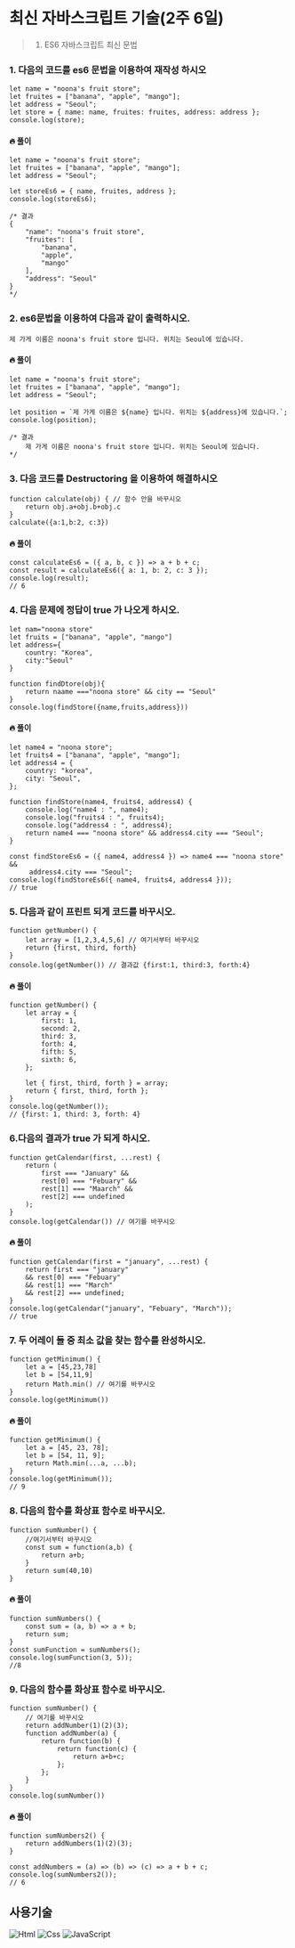 # 최신 자바스크립트 기술(2주 6일)

> 1. ES6 자바스크립트 최신 문법

### 1. 다음의 코드를 es6 문법을 이용하여 재작성 하시오
```
let name = "noona's fruit store";
let fruites = ["banana", "apple", "mango"];
let address = "Seoul";
let store = { name: name, fruites: fruites, address: address };
console.log(store);
```
#### 🔥 풀이
``` 
let name = "noona's fruit store";
let fruites = ["banana", "apple", "mango"];
let address = "Seoul";

let storeEs6 = { name, fruites, address };
console.log(storeEs6);

/* 결과
{
    "name": "noona's fruit store",
    "fruites": [
        "banana",
        "apple",
        "mango"
    ],
    "address": "Seoul"
}
*/
```

### 2. es6문법을 이용하여 다음과 같이 출력하시오.
```
제 가게 이름은 noona's fruit store 입니다. 위치는 Seoul에 있습니다.
```
#### 🔥 풀이
```
let name = "noona's fruit store";
let fruites = ["banana", "apple", "mango"];
let address = "Seoul";

let position = `제 가게 이름은 ${name} 입니다. 위치는 ${address}에 있습니다.`;
console.log(position);

/* 결과
    제 가게 이름은 noona's fruit store 입니다. 위치는 Seoul에 있습니다.
*/
```

### 3. 다음 코드를 Destructoring 을 이용하여 해결하시오
```
function calculate(obj) { // 함수 안을 바꾸시오
    return obj.a+obj.b+obj.c
}
calculate({a:1,b:2, c:3})
```
#### 🔥 풀이
```
const calculateEs6 = ({ a, b, c }) => a + b + c;
const result = calculateEs6({ a: 1, b: 2, c: 3 });
console.log(result);
// 6
```

### 4. 다음 문제에 정답이 true 가 나오게 하시오.
```
let nam="noona store"
let fruits = ["banana", "apple", "mango"]
let address={
    country: "Korea",
    city:"Seoul"
}

function findDtore(obj){
    return naame ==="noona store" && city == "Seoul"
}
console.log(findStore({name,fruits,address}))
```
#### 🔥 풀이
```
let name4 = "noona store";
let fruits4 = ["banana", "apple", "mango"];
let address4 = {
    country: "korea",
    city: "Seoul",
};

function findStore(name4, fruits4, address4) {
    console.log("name4 : ", name4);
    console.log("fruits4 : ", fruits4);
    console.log("address4 : ", address4);
    return name4 === "noona store" && address4.city === "Seoul";
}

const findStoreEs6 = ({ name4, address4 }) => name4 === "noona store" &&
     address4.city === "Seoul";
console.log(findStoreEs6({ name4, fruits4, address4 }));
// true
```

### 5. 다음과 같이 프린트 되게 코드를 바꾸시오.
```
function getNumber() {
    let array = [1,2,3,4,5,6] // 여기서부터 바꾸시오
    return {first, third, forth}
}
console.log(getNumber()) // 결과값 {first:1, third:3, forth:4}
```
#### 🔥 풀이
```
function getNumber() {
    let array = {
        first: 1,
        second: 2,
        third: 3,
        forth: 4,
        fifth: 5,
        sixth: 6,
    };

    let { first, third, forth } = array;
    return { first, third, forth };
}
console.log(getNumber()); 
// {first: 1, third: 3, forth: 4}
```

### 6.다음의 결과가 true 가 되게 하시오.
```
function getCalendar(first, ...rest) {
    return (
        first === "January" &&
        rest[0] === "Febuary" &&
        rest[1] === "Maarch" &&
        rest[2] === undefined
    );
}
console.log(getCalendar()) // 여기를 바꾸시오
```
#### 🔥 풀이
```
function getCalendar(first = "january", ...rest) {
    return first === "january" 
    && rest[0] === "Febuary" 
    && rest[1] === "March" 
    && rest[2] === undefined;
}
console.log(getCalendar("january", "Febuary", "March")); 
// true
```
### 7. 두 어레이 들 중 최소 값을 찾는 함수를 완성하시오.
```
function getMinimum() {
    let a = [45,23,78]
    let b = [54,11,9]
    return Math.min() // 여기를 바꾸시오
}
console.log(getMinimum())
```
#### 🔥 풀이
```
function getMinimum() {
    let a = [45, 23, 78];
    let b = [54, 11, 9];
    return Math.min(...a, ...b);
}
console.log(getMinimum());
// 9
```

### 8. 다음의 함수를 화상표 함수로 바꾸시오.
```
function sumNumber() {
    //여기서부터 바꾸시오
    const sum = function(a,b) {
        return a+b;
    }
    return sum(40,10)
}
```
#### 🔥 풀이
```
function sumNumbers() {
    const sum = (a, b) => a + b;
    return sum;
}
const sumFunction = sumNumbers();
console.log(sumFunction(3, 5));
//8
```

### 9. 다음의 함수를 화상표 함수로 바꾸시오.
```
function sumNumber() {
    // 여기를 바꾸시오
    return addNumber(1)(2)(3);
    function addNumber(a) {
        return function(b) {
            return function(c) {
                return a+b+c;
            };
        };
    }
}
console.log(sumNumber())
```
#### 🔥 풀이
```
function sumNumbers2() {
    return addNumbers(1)(2)(3);
}

const addNumbers = (a) => (b) => (c) => a + b + c;
console.log(sumNumbers2());
// 6
```

사용기술
---
<img alt="Html" src ="https://img.shields.io/badge/HTML5-E34F26.svg?&style=for-the-badge&logo=HTML5&logoColor=white"/> <img alt="Css" src ="https://img.shields.io/badge/CSS3-1572B6.svg?&style=for-the-badge&logo=CSS3&logoColor=white"/> <img alt="JavaScript" src ="https://img.shields.io/badge/JavaScriipt-F7DF1E.svg?&style=for-the-badge&logo=JavaScript&logoColor=black"/> 
